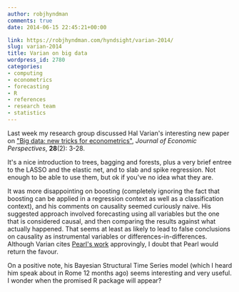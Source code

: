 ```yaml
---
author: robjhyndman
comments: true
date: 2014-06-15 22:45:21+00:00

link: https://robjhyndman.com/hyndsight/varian-2014/
slug: varian-2014
title: Varian on big data
wordpress_id: 2780
categories:
- computing
- econometrics
- forecasting
- R
- references
- research team
- statistics
---
```


Last week my research group discussed Hal Varian's interesting new paper on ["Big data: new tricks for econometrics"](http://www.aeaweb.org/articles.php?doi=10.1257/jep.28.2.3), _Journal of Economic Perspectives_, **28**(2): 3-28.

It's a nice introduction to trees, bagging and forests, plus a very brief entree to the LASSO and the elastic net, and to slab and spike regression. Not enough to be able to use them, but ok if you've no idea what they are. <!-- more -->

It was more disappointing on boosting (completely ignoring the fact that boosting can be applied in a regression context as well as a classification context), and his comments on causality seemed curiously naive. His suggested approach involved forecasting using all variables but the one that is considered causal, and then comparing the results against what actually happened. That seems at least as likely to lead to false conclusions on causality as instrumental variables or differences-in-differences. Although Varian cites [Pearl's work](http://amzn.com/0521773628/?tag=otexts-20) approvingly, I doubt that Pearl would return the favour.

On a positive note, his Bayesian Structural Time Series model (which I heard him speak about in Rome 12 months ago) seems interesting and very useful. I wonder when the promised R package will appear?
